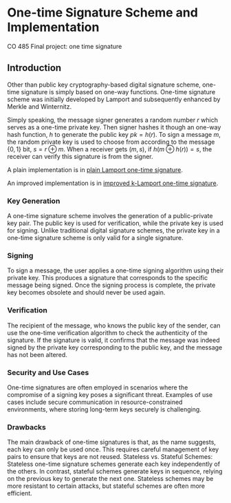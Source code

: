 # One-time Signature Scheme and Implementation
CO 485 Final project: one time signature

## Introduction
Other than public key cryptography-based digital signature scheme, one-time signature is simply based on one-way functions.
One-time signature scheme was initially developed by Lamport and subsequently enhanced by Merkle and Winternitz.

Simply speaking, the message signer generates a random number $r$ which serves as a one-time private key. Then signer hashes it though an one-way hash function, $h$ to generate the public key $pk = h(r)$. To sign a message $m$, the random private key is used to choose from according to the message $\{0,1\}$ bit, $s = r \oplus m$. When a receiver gets $(m, s)$, if  $h(m \oplus h(r)) = s$, the receiver can verify this signature is from the signer.

A plain implementation is in [plain Lamport one-time signature](one-time-sig.py).

An improved implementation is in [improved k-Lamport one-time signature](improved-one-time-signature.py).

### Key Generation
A one-time signature scheme involves the generation of a public-private key pair. The public key is used for verification, while the private key is used for signing.
Unlike traditional digital signature schemes, the private key in a one-time signature scheme is only valid for a single signature.

### Signing
To sign a message, the user applies a one-time signing algorithm using their private key. This produces a signature that corresponds to the specific message being signed.
Once the signing process is complete, the private key becomes obsolete and should never be used again.

### Verification
The recipient of the message, who knows the public key of the sender, can use the one-time verification algorithm to check the authenticity of the signature.
If the signature is valid, it confirms that the message was indeed signed by the private key corresponding to the public key, and the message has not been altered.

### Security and Use Cases
One-time signatures are often employed in scenarios where the compromise of a signing key poses a significant threat.
Examples of use cases include secure communication in resource-constrained environments, where storing long-term keys securely is challenging.

### Drawbacks
The main drawback of one-time signatures is that, as the name suggests, each key can only be used once. This requires careful management of key pairs to ensure that keys are not reused.
Stateless vs. Stateful Schemes:
Stateless one-time signature schemes generate each key independently of the others. In contrast, stateful schemes generate keys in sequence, relying on the previous key to generate the next one. Stateless schemes may be more resistant to certain attacks, but stateful schemes are often more efficient.
